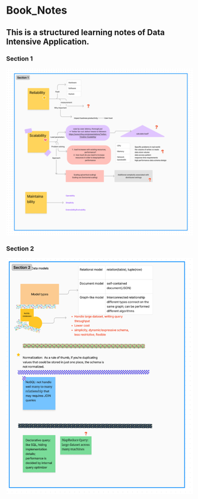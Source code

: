 # Book_Notes

## This is a structured learning notes of Data Intensive Application. 

### Section 1

![Section1](images/sc1.png)

### Section 2

![Section2](images/sc2.png)